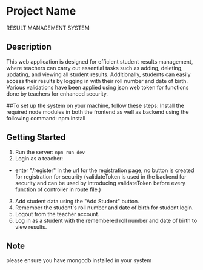 # Project Name
RESULT MANAGEMENT SYSTEM

## Description
This web application is designed for efficient student results management, where teachers can carry out essential tasks such as adding,
 deleting, updating, and viewing all student results. Additionally, students can easily access their results by logging in with their 
roll number and date of birth. Various validations have been applied using json web token for functions done by teachers for enhanced security.

##To set up the system on your machine, follow these steps:
Install the required node modules in both the frontend as well as backend using the following command:
npm install


## Getting Started
1. Run the server: `npm run dev`
2. Login as a teacher:
- enter "/register" in the url for the registration page, no button is created for registration for security
 (validateToken is used in the backend for security and can be used by introducing validateToken before every function of controller in route file.)
3. Add student data using the "Add Student" button.
4. Remember the student's roll number and date of birth for student login.
5. Logout from the teacher account.
6. Log in as a student with the remembered roll number and date of birth to view results.

## Note
please ensure you have mongodb installed in your system
